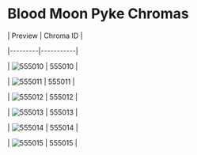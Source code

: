 # Blood Moon Pyke Chromas


| Preview | Chroma ID |

|---------|-----------|

| ![555010](https://raw.communitydragon.org/latest/plugins/rcp-be-lol-game-data/global/default/v1/champion-chroma-images/555/555010.png) | 555010 |

| ![555011](https://raw.communitydragon.org/latest/plugins/rcp-be-lol-game-data/global/default/v1/champion-chroma-images/555/555011.png) | 555011 |

| ![555012](https://raw.communitydragon.org/latest/plugins/rcp-be-lol-game-data/global/default/v1/champion-chroma-images/555/555012.png) | 555012 |

| ![555013](https://raw.communitydragon.org/latest/plugins/rcp-be-lol-game-data/global/default/v1/champion-chroma-images/555/555013.png) | 555013 |

| ![555014](https://raw.communitydragon.org/latest/plugins/rcp-be-lol-game-data/global/default/v1/champion-chroma-images/555/555014.png) | 555014 |

| ![555015](https://raw.communitydragon.org/latest/plugins/rcp-be-lol-game-data/global/default/v1/champion-chroma-images/555/555015.png) | 555015 |